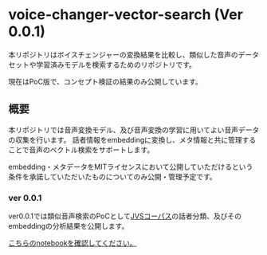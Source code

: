 # voice-changer-vector-search (Ver 0.0.1)
本リポジトリはボイスチェンジャーの変換結果を比較し、類似した音声のデータセットや学習済みモデルを検索するためのリポジトリです。

現在はPoC版で、コンセプト検証の結果のみ公開しています。

## 概要
本リポジトリでは音声変換モデル、及び音声変換の学習に用いてよい音声データの収集を行います。
話者情報をembeddingに変換し、メタ情報と共に管理することで音声のベクトル検索をサポートします。

embedding・メタデータをMITライセンスにおいて公開していただけるという条件を承諾していただいたものについてのみ公開・管理予定です。

### ver 0.0.1
ver0.0.1では類似音声検索のPoCとして[JVSコーパス](https://sites.google.com/site/shinnosuketakamichi/research-topics/jvs_corpus)の話者分類、及びそのembeddingの分析結果を公開します。

[こちらのnotebookを確認してください。](poc/working/VoiceVectorSearch_PoC_notebook.ipynb)
